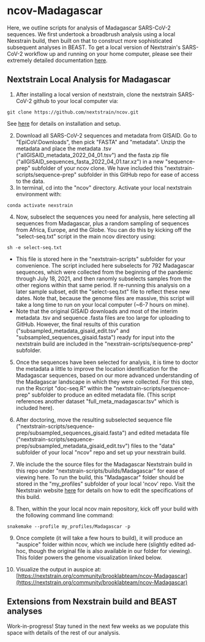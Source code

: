 # ncov-Madagascar

Here, we outline scripts for analysis of Madagascar SARS-CoV-2 sequences. We first undertook a broadbrush analysis using a local Nexstrain build, then built on that to construct more sophisticated subsequent analyses in BEAST. To get a local version of Nextstrain's SARS-CoV-2 workflow up and running on your home computer, please see their extremely detailed documentation [here](https://docs.nextstrain.org/projects/ncov/en/latest/index.html).

## Nextstrain Local Analysis for Madagascar

1. After installing a local version of nextstrain, clone the nextstrain SARS-CoV-2 github to your local computer via:
```
git clone https://github.com/nextstrain/ncov.git
```
See [here](https://docs.nextstrain.org/projects/ncov/en/latest/analysis/setup.html) for details on installation and setup.

2. Download all SARS-CoV-2 sequences and metadata from GISAID. Go to "EpiCoV:Downloads", then pick "FASTA" and "metadata". Unzip the metadata and place the metadata .tsv ("allGISAID_metadata_2022_04_01.tsv") and the fasta zip file ("allGISAID_sequences_fasta_2022_04_01.tar.xz") in a new "sequence-prep" subfolder of your ncov clone. We have included this "nextstrain-scripts/sequence-prep" subfolder in this GitHub repo for ease of access to the data.
3. In terminal, cd into the "ncov" directory. Activate your local nextstrain environment with:
```
conda activate nexstrain
```
4. Now, subselect the sequences you need for analysis, here selecting all sequences from Madagascar, plus a random sampling of sequences from  Africa, Europe, and the Globe. You can do this by kicking off the "select-seq.txt" script in the main ncov directory using:

```
sh -e select-seq.txt
```

- This file is stored here in the "nextstrain-scripts" subfolder for your convenience. The script included here subselects for 792 Madagascar sequences, which were collected from the beginning of the pandemic through July 18, 2021, and then ranomly subselects samples from the other regions within that same period. If re-running this analysis on a later sample subset, edit the "select-seq.txt" file to reflect these new dates. Note that, because the genome files are massive, this script will take a long time to run on your local computer (~6-7 hours on mine). 
- Note that the original GISAID downloads and most of the interim metadata .tsv and sequence .fasta files are too large for uploading to GitHub. However, the final results of this curation ("subsampled_metadata_gisaid_edit.tsv" and "subsampled_sequences_gisaid.fasta") ready for input into the nextstrain build are included in the "nexstrain-scripts/sequence-prep" subfolder.


5. Once the sequences have been selected for analysis, it is time to doctor the metadata a little to improve the location identification for the Madagascar sequences, based on our more advanced understanding of the Madagascar landscape in which they were collected. For this step, run the Rscript "doc-seq.R" within the "nextstrain-scripts/sequence-prep" subfolder to produce an edited metadata file. (This script references another dataset "full_meta_madagascar.tsv" which is included here).

6. After doctoring, move the resulting subselected sequence file ("nextstrain-scripts/sequence-prep/subsampled_sequences_gisaid.fasta") and edited metadata file ("nextstrain-scripts/sequence-prep/subsampled_metadata_gisaid_edit.tsv") files to the "data" subfolder of your local "ncov" repo and set up your nexstrain build.

7. We include the the source files for the Madagascar Nextstrain build in this repo under "nextstrain-scripts/builds/Madagascar" for ease of viewing here. To run the build, this "Madagascar" folder should be stored in the "my_profiles" subfolder of your local 'ncov' repo. Visit the Nextstrain website [here](https://docs.nextstrain.org/projects/ncov/en/latest/analysis/running.html) for details on how to edit the specifications of this build.

8. Then, within the your local ncov main repository, kick off your build with the following command line command:
```
snakemake --profile my_profiles/Madagascar -p
```

9. Once complete (it will take a few hours to build), it will produce an "auspice" folder within ncov, which we include here (slightly edited ad-hoc, though the original file is also available in our folder for viewing). This folder powers the genome visualization linked below.

10. Visualize the output in auspice at: [https://nextstrain.org/community/brooklabteam/ncov-Madagascar](https://nextstrain.org/community/brooklabteam/ncov-Madagascar)


## Extensions from Nexstrain build and BEAST analyses

Work-in-progress! Stay tuned in the next few weeks as we populate this space with details of the rest of our analysis.


